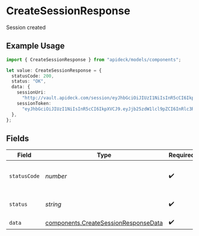 # CreateSessionResponse

Session created

## Example Usage

```typescript
import { CreateSessionResponse } from "apideck/models/components";

let value: CreateSessionResponse = {
  statusCode: 200,
  status: "OK",
  data: {
    sessionUri:
      "http://vault.apideck.com/session/eyJhbGciOiJIUzI1NiIsInR5cCI6IkpXVCJ9.eyJjb25zdW1lcl9pZCI6InRlc3RfdXNlcl9pZCIsImFwcGxpY2F0aW9uX2lkIj",
    sessionToken:
      "eyJhbGciOiJIUzI1NiIsInR5cCI6IkpXVCJ9.eyJjb25zdW1lcl9pZCI6InRlc3RfdXNlcl9pZCIsImFwcGxpY2F0aW9uX2lkIj",
  },
};
```

## Fields

| Field                                                                                        | Type                                                                                         | Required                                                                                     | Description                                                                                  | Example                                                                                      |
| -------------------------------------------------------------------------------------------- | -------------------------------------------------------------------------------------------- | -------------------------------------------------------------------------------------------- | -------------------------------------------------------------------------------------------- | -------------------------------------------------------------------------------------------- |
| `statusCode`                                                                                 | *number*                                                                                     | :heavy_check_mark:                                                                           | HTTP Response Status Code                                                                    | 200                                                                                          |
| `status`                                                                                     | *string*                                                                                     | :heavy_check_mark:                                                                           | HTTP Response Status                                                                         | OK                                                                                           |
| `data`                                                                                       | [components.CreateSessionResponseData](../../models/components/createsessionresponsedata.md) | :heavy_check_mark:                                                                           | N/A                                                                                          |                                                                                              |